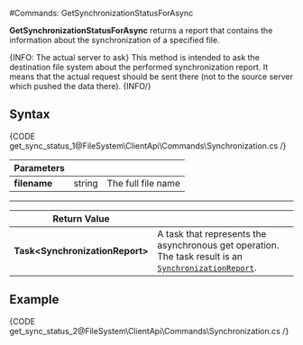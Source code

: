 #Commands: GetSynchronizationStatusForAsync

**GetSynchronizationStatusForAsync** returns a report that contains the information about the synchronization of a specified file.

{INFO: The actual server to ask}
This method is intended to ask the destination file system about the performed synchronization report. It means that the actual request should be sent there (not to the source server which pushed the data there).
{INFO/}

## Syntax

{CODE get_sync_status_1@FileSystem\ClientApi\Commands\Synchronization.cs /}

| Parameters | | |
| ------------- | ------------- | ----- |
| **filename** | string | The full file name |

<hr />

| Return Value | |
| ------------- | ------------- |
| **Task&lt;SynchronizationReport&gt;** | A task that represents the asynchronous get operation. The task result is an [`SynchronizationReport`](../../../../../glossary/synchronization-report). |

## Example

{CODE get_sync_status_2@FileSystem\ClientApi\Commands\Synchronization.cs /}
